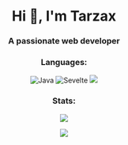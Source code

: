 <h1 align="center">Hi 👋, I'm Tarzax</h1>
<h3 align="center">A passionate web developer</h3>

<h3 align="center">Languages:</h3>
<p align="center">
  <img alt="Java" src="https://img.shields.io/badge/java-%23ED8B00.svg?style=for-the-badge&logo=openjdk&logoColor=white"/>
  <img alt="Sevelte" src="https://img.shields.io/badge/svelte-%23f1413d.svg?style=for-the-badge&logo=svelte&logoColor=white"/>
  <img alt"PMMP" src="https://img.shields.io/badge/Pocketmine Mp-%23777BB4.svg?style=for-the-badge&logo=php&logoColor=white"/>
</p>  

<h3 align="center">Stats:</h3>
<p align="center">
  <img src="https://github-readme-stats.vercel.app/api?username=TarzaxDev&show_icons=true&theme=radical&line_height=27">
</p>
<p align="center">
 <img src="https://github-readme-streak-stats.herokuapp.com/?user=TarzaxDev&show_icons=true&locale=en&layout=compact&theme=radical&line_height=0" />
</p>
